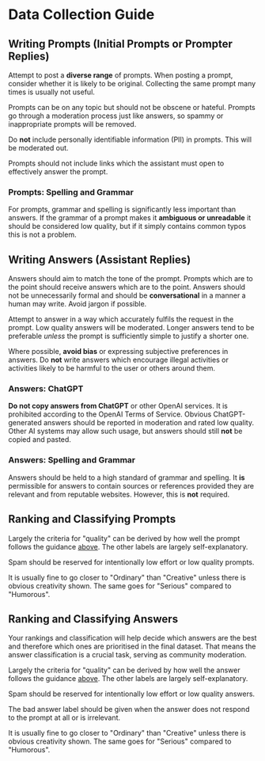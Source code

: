 # Data Collection Guide

## Writing Prompts (Initial Prompts or Prompter Replies)

Attempt to post a __diverse range__ of prompts. When posting a prompt,
consider whether it is likely to be original. Collecting the same prompt many
times is usually not useful.

Prompts can be on any topic but should not be obscene or hateful. Prompts go
through a moderation process just like answers, so spammy or inappropriate
prompts will be removed.

Do __not__ include personally identifiable information (PII) in prompts. This
will be moderated out.

Prompts should not include links which the assistant must open to effectively
answer the prompt.

### Prompts: Spelling and Grammar

For prompts, grammar and spelling is significantly less important than answers.
If the grammar of a prompt makes it __ambiguous or unreadable__ it should be
considered low quality, but if it simply contains common typos this is not a
problem.

## Writing Answers (Assistant Replies)

Answers should aim to match the tone of the prompt. Prompts which are to the
point should receive answers which are to the point. Answers should not be
unnecessarily formal and should be __conversational__ in a manner a human may
write. Avoid jargon if possible.

Attempt to answer in a way which accurately fulfils the request in the prompt.
Low quality answers will be moderated. Longer answers tend to be preferable
_unless_ the prompt is sufficiently simple to justify a shorter one.

Where possible, __avoid bias__ or expressing subjective preferences in answers.
Do __not__ write answers which encourage illegal activities or activities likely
to be harmful to the user or others around them.

### Answers: ChatGPT

__Do not copy answers from ChatGPT__ or other OpenAI services. It is prohibited
according to the OpenAI Terms of Service. Obvious ChatGPT-generated answers
should be reported in moderation and rated low quality. Other AI systems may
allow such usage, but answers should still __not__ be copied and pasted.

### Answers: Spelling and Grammar

Answers should be held to a high standard of grammar and spelling. It __is__
permissible for answers to contain sources or references provided they are
relevant and from reputable websites. However, this is __not__ required.

## Ranking and Classifying Prompts

Largely the criteria for "quality" can be derived by how well the prompt
follows the guidance
[above](https://github.com/LAION-AI/Open-Assistant/blob/main/docs/docs/guides#writing-prompts-initial-prompts-or-prompter-replies).
The other labels are largely self-explanatory.

Spam should be reserved for intentionally low effort or low quality prompts.

It is usually fine to go closer to "Ordinary" than "Creative" unless there is
obvious creativity shown. The same goes for "Serious" compared to "Humorous".

## Ranking and Classifying Answers

Your rankings and classification will help decide which answers are the best
and therefore which ones are prioritised in the final dataset. That means the
answer classification is a crucial task, serving as community moderation.

Largely the criteria for "quality" can be derived by how well the answer
follows the guidance
[above](https://github.com/LAION-AI/Open-Assistant/blob/main/docs/docs/guides#writing-answers-assistant-replies).
The other labels are largely self-explanatory.

Spam should be reserved for intentionally low effort or low quality answers.

The bad answer label should be given when the answer does not respond to the
prompt at all or is irrelevant.

It is usually fine to go closer to "Ordinary" than "Creative" unless there is
obvious creativity shown. The same goes for "Serious" compared to "Humorous".
